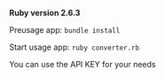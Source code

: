 **Ruby version 2.6.3**

Preusage app:
```bundle install```

Start usage app:
```ruby converter.rb```

You can use the API KEY for your needs